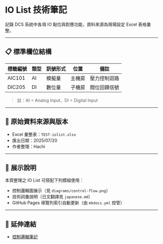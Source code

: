 # IO List 技術筆記

記錄 DCS 系統中各項 IO 點位與對應功能，資料來源為現場設定 Excel 表格彙整。

---

## 📋 標準欄位結構

| 標籤編號 | 類型   | 訊號形式 | 位置     | 備註             |
|----------|--------|----------|----------|------------------|
| AIC101   | AI     | 模擬量   | 主機房   | 壓力控制迴路     |
| DIC205   | DI     | 數位量   | 子機房   | 閥位回饋信號     |

> 註：AI = Analog Input、DI = Digital Input

---

## 📂 原始資料來源與版本

- Excel 彙整表：`TEST-iolist.xlsx`
- 匯出日期：2025/07/20
- 作者整理：Hachi

---

## 🧠 展示說明

本頁整理之 IO List 可搭配下列模組使用：

- 控制邏輯圖展示（見 `diagrams/control-flow.png`）
- 技術詞彙說明（日文翻譯見 `japanese.md`）
- GitHub Pages 導覽列索引自動更新（由 `mkdocs.yml` 控管）

---

## 🔗 延伸連結

- [控制邏輯筆記](concepts.md)
